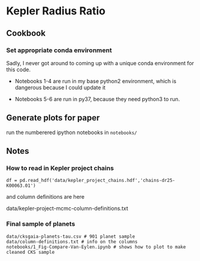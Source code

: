 # Kepler Radius Ratio

## Cookbook

### Set appropriate conda environment

Sadly, I never got around to coming up with a unique conda environment
for this code.

- Notebooks 1-4 are run in my base python2 environment, which is
  dangerous because I could update it

- Notebooks 5-6 are run in py37, because they need python3 to run.

## Generate plots for paper

run the numberered ipython notebooks in `notebooks/`

## Notes

### How to read in Kepler project chains

```
df = pd.read_hdf('data/kepler_project_chains.hdf','chains-dr25-K00063.01')
```

and column definitions are here

data/kepler-project-mcmc-column-definitions.txt

### Final sample of planets

```
data/cksgaia-planets-tau.csv # 901 planet sample
data/column-definitions.txt # info on the columns
notebooks/1_Fig-Compare-Van-Eylen.ipynb # shows how to plot to make cleaned CKS sample
```
